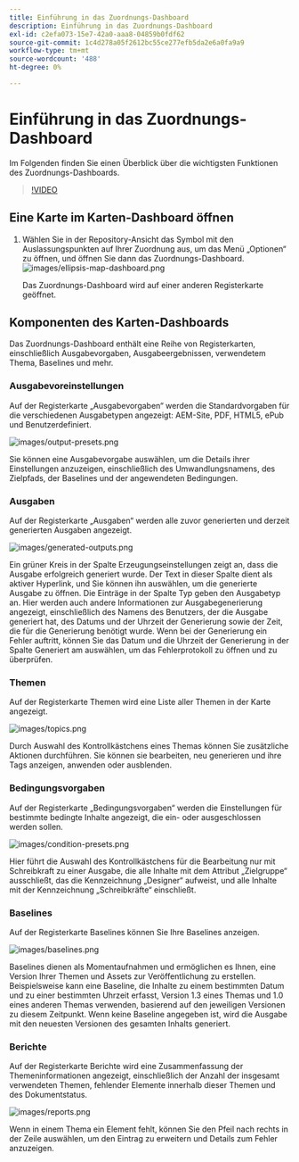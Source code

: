 ```yaml
---
title: Einführung in das Zuordnungs-Dashboard
description: Einführung in das Zuordnungs-Dashboard
exl-id: c2efa073-15e7-42a0-aaa8-04859b0fdf62
source-git-commit: 1c4d278a05f2612bc55ce277efb5da2e6a0fa9a9
workflow-type: tm+mt
source-wordcount: '488'
ht-degree: 0%

---
```


# Einführung in das Zuordnungs-Dashboard

Im Folgenden finden Sie einen Überblick über die wichtigsten Funktionen des Zuordnungs-Dashboards.

>[!VIDEO](https://video.tv.adobe.com/v/339040?quality=12&learn=on)

## Eine Karte im Karten-Dashboard öffnen

1. Wählen Sie in der Repository-Ansicht das Symbol mit den Auslassungspunkten auf Ihrer Zuordnung aus, um das Menü „Optionen“ zu öffnen, und öffnen Sie dann das Zuordnungs-Dashboard.
   ![images/ellipsis-map-dashboard.png](images/ellipsis-map-dashboard.png)

   Das Zuordnungs-Dashboard wird auf einer anderen Registerkarte geöffnet.

## Komponenten des Karten-Dashboards

Das Zuordnungs-Dashboard enthält eine Reihe von Registerkarten, einschließlich Ausgabevorgaben, Ausgabeergebnissen, verwendetem Thema, Baselines und mehr.

### Ausgabevoreinstellungen

Auf der Registerkarte „Ausgabevorgaben“ werden die Standardvorgaben für die verschiedenen Ausgabetypen angezeigt: AEM-Site, PDF, HTML5, ePub und Benutzerdefiniert.

![images/output-presets.png](images/output-presets.png)

Sie können eine Ausgabevorgabe auswählen, um die Details ihrer Einstellungen anzuzeigen, einschließlich des Umwandlungsnamens, des Zielpfads, der Baselines und der angewendeten Bedingungen.

### Ausgaben

Auf der Registerkarte „Ausgaben“ werden alle zuvor generierten und derzeit generierten Ausgaben angezeigt.

![images/generated-outputs.png](images/generated-outputs.png)

Ein grüner Kreis in der Spalte Erzeugungseinstellungen zeigt an, dass die Ausgabe erfolgreich generiert wurde. Der Text in dieser Spalte dient als aktiver Hyperlink, und Sie können ihn auswählen, um die generierte Ausgabe zu öffnen. Die Einträge in der Spalte Typ geben den Ausgabetyp an.
Hier werden auch andere Informationen zur Ausgabegenerierung angezeigt, einschließlich des Namens des Benutzers, der die Ausgabe generiert hat, des Datums und der Uhrzeit der Generierung sowie der Zeit, die für die Generierung benötigt wurde. Wenn bei der Generierung ein Fehler auftritt, können Sie das Datum und die Uhrzeit der Generierung in der Spalte Generiert am auswählen, um das Fehlerprotokoll zu öffnen und zu überprüfen.

### Themen

Auf der Registerkarte Themen wird eine Liste aller Themen in der Karte angezeigt.

![images/topics.png](images/topics.png)

Durch Auswahl des Kontrollkästchens eines Themas können Sie zusätzliche Aktionen durchführen. Sie können sie bearbeiten, neu generieren und ihre Tags anzeigen, anwenden oder ausblenden.

### Bedingungsvorgaben

Auf der Registerkarte „Bedingungsvorgaben“ werden die Einstellungen für bestimmte bedingte Inhalte angezeigt, die ein- oder ausgeschlossen werden sollen.

![images/condition-presets.png](images/condition-presets.png)

Hier führt die Auswahl des Kontrollkästchens für die Bearbeitung nur mit Schreibkraft zu einer Ausgabe, die alle Inhalte mit dem Attribut „Zielgruppe“ ausschließt, das die Kennzeichnung „Designer“ aufweist, und alle Inhalte mit der Kennzeichnung „Schreibkräfte“ einschließt.

### Baselines

Auf der Registerkarte Baselines können Sie Ihre Baselines anzeigen.

![images/baselines.png](images/baselines.png)

Baselines dienen als Momentaufnahmen und ermöglichen es Ihnen, eine Version Ihrer Themen und Assets zur Veröffentlichung zu erstellen. Beispielsweise kann eine Baseline, die Inhalte zu einem bestimmten Datum und zu einer bestimmten Uhrzeit erfasst, Version 1.3 eines Themas und 1.0 eines anderen Themas verwenden, basierend auf den jeweiligen Versionen zu diesem Zeitpunkt.
Wenn keine Baseline angegeben ist, wird die Ausgabe mit den neuesten Versionen des gesamten Inhalts generiert.

### Berichte

Auf der Registerkarte Berichte wird eine Zusammenfassung der Themeninformationen angezeigt, einschließlich der Anzahl der insgesamt verwendeten Themen, fehlender Elemente innerhalb dieser Themen und des Dokumentstatus.

![images/reports.png](images/reports.png)

Wenn in einem Thema ein Element fehlt, können Sie den Pfeil nach rechts in der Zeile auswählen, um den Eintrag zu erweitern und Details zum Fehler anzuzeigen.
